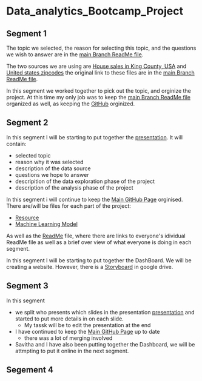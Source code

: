 # Data_analytics_Bootcamp_Project
## Segment 1
The topic we selected, the reason for selecting this topic, and the questions we wish to answer are in the [main Branch ReadMe file](https://github.com/ElizMishina/Data_analytics_Bootcamp_Project/blob/main/README.md).

The two sources we are using are [House sales in King County, USA](https://github.com/ElizMishina/Data_analytics_Bootcamp_Project/blob/main/kc_house_data.csv) and [United states zipcodes](https://github.com/ElizMishina/Data_analytics_Bootcamp_Project/blob/main/zip_code_database.csv) the original link to these files are in the [main Branch ReadMe file](https://github.com/ElizMishina/Data_analytics_Bootcamp_Project/blob/main/README.md).

In this segment we worked together to pick out the topic, and orginize the project. At this time my only job was to keep the [main Branch ReadMe file](https://github.com/ElizMishina/Data_analytics_Bootcamp_Project/blob/main/README.md) organized as well, as keeping the [GitHub](https://github.com/ElizMishina/Data_analytics_Bootcamp_Project) orginized.


## Segment 2
In this segment I will be starting to put together the [presentation](https://docs.google.com/presentation/d/1tu8kpEW_eMj6sY7mHG4yKu1wUKrHQQwbZeIkFiv13WE/edit?usp=sharing). It will contain:
* selected topic
* reason why it was selected
* description of the data source
* questions we hope to answer
* descripition of the data exploration phase of the project
* description of the analysis phase of the project

In this segment i will continue to keep the [Main GitHub Page](https://github.com/ElizMishina/Data_analytics_Bootcamp_Project) orginised.
There are/will be files for each part of the project:
* [Resource](https://github.com/ElizMishina/Data_analytics_Bootcamp_Project/tree/main/Resources)
* [Machine Learning Model](https://github.com/ElizMishina/Data_analytics_Bootcamp_Project/tree/main/Machine_Learning_Model)

As well as the [ReadMe](https://github.com/ElizMishina/Data_analytics_Bootcamp_Project/blob/main/README.md) file, where there are links to everyone's idividual ReadMe file as well as a brief over view of what everyone is doing in each segment.

In this segment I will be starting to put together the DashBoard. We will be creating a website. However, there is a [Storyboard](https://docs.google.com/presentation/d/1zPjLQjZFv1hgx527TvCYcwXP_tY3SkvMWfn8anygJrc/edit?usp=sharing) in google drive.


## Segment 3
In this segment 
* we split who presents which slides in the presentation [presentation](https://docs.google.com/presentation/d/1tu8kpEW_eMj6sY7mHG4yKu1wUKrHQQwbZeIkFiv13WE/edit?usp=sharing) and started to put more details in on each slide.
    * My tassk will be to edit the presentation at the end
* I have continued to keep the [Main GitHub Page](https://github.com/ElizMishina/Data_analytics_Bootcamp_Project) up to date
    * there was a lot of merging involved
* Savitha and I have also been putting together the Dashboard, we will be attmpting to put it online in the next segment.


## Segement 4

